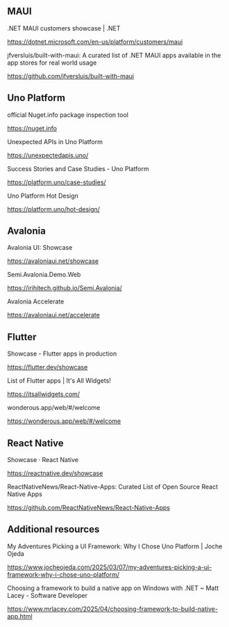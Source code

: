 ## MAUI

.NET MAUI customers showcase | .NET

https://dotnet.microsoft.com/en-us/platform/customers/maui

jfversluis/built-with-maui: A curated list of .NET MAUI apps available in the app stores for real world usage

https://github.com/jfversluis/built-with-maui

## Uno Platform

official Nuget.info package inspection tool

https://nuget.info

Unexpected APIs in Uno Platform

https://unexpectedapis.uno/

Success Stories and Case Studies - Uno Platform

https://platform.uno/case-studies/

Uno Platform Hot Design

https://platform.uno/hot-design/

## Avalonia

Avalonia UI: Showcase

https://avaloniaui.net/showcase

Semi.Avalonia.Demo.Web

https://irihitech.github.io/Semi.Avalonia/

Avalonia Accelerate

https://avaloniaui.net/accelerate

## Flutter

Showcase - Flutter apps in production

https://flutter.dev/showcase

List of Flutter apps | It's All Widgets!

https://itsallwidgets.com/

wonderous.app/web/#/welcome

https://wonderous.app/web/#/welcome

## React Native

Showcase · React Native

https://reactnative.dev/showcase

ReactNativeNews/React-Native-Apps: Curated List of Open Source React Native Apps

https://github.com/ReactNativeNews/React-Native-Apps

## Additional resources

My Adventures Picking a UI Framework: Why I Chose Uno Platform | Joche Ojeda

https://www.jocheojeda.com/2025/03/07/my-adventures-picking-a-ui-framework-why-i-chose-uno-platform/

Choosing a framework to build a native app on Windows with .NET ~ Matt Lacey - Software Developer

https://www.mrlacey.com/2025/04/choosing-framework-to-build-native-app.html
